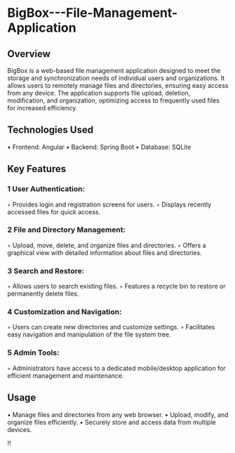 # BigBox---File-Management-Application
## Overview
BigBox is a web-based file management application designed to meet the storage and
synchronization needs of individual users and organizations. It allows users to remotely manage
files and directories, ensuring easy access from any device. The application supports file
upload, deletion, modification, and organization, optimizing access to frequently used files for
increased efficiency.

## Technologies Used
• Frontend: Angular
• Backend: Spring Boot
• Database: SQLite

## Key Features
### 1 User Authentication:
◦ Provides login and registration screens for users.
◦ Displays recently accessed files for quick access.
### 2 File and Directory Management:
◦ Upload, move, delete, and organize files and directories.
◦ Offers a graphical view with detailed information about files and directories.
### 3 Search and Restore:
◦ Allows users to search existing files.
◦ Features a recycle bin to restore or permanently delete files.
### 4 Customization and Navigation:
◦ Users can create new directories and customize settings.
◦ Facilitates easy navigation and manipulation of the file system tree.
### 5 Admin Tools:
◦ Administrators have access to a dedicated mobile/desktop application for efficient
management and maintenance.

## Usage
• Manage files and directories from any web browser.
• Upload, modify, and organize files efficiently.
• Securely store and access data from multiple devices.

!!

